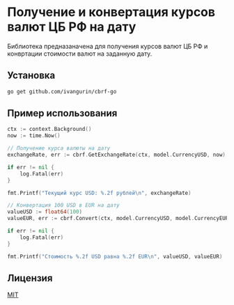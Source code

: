 # Получение и конвертация курсов валют ЦБ РФ на дату

Библиотека предназаначена для получения курсов валют ЦБ РФ и конвртации стоимости валют на заданную дату.

## Установка

```zsh
go get github.com/ivangurin/cbrf-go 
```

## Пример использования

```go
ctx := context.Background()
now := time.Now()

// Получение курса валюты на дату
exchangeRate, err := cbrf.GetExchangeRate(ctx, model.CurrencyUSD, now)

if err != nil {
    log.Fatal(err)
}

fmt.Printf("Текущий курс USD: %.2f рублей\n", exchangeRate)

// Конвертация 100 USD в EUR на дату
valueUSD := float64(100)
valueEUR, err := cbrf.Convert(ctx, model.CurrencyUSD, model.CurrencyEUR, valueUSD, now)

if err != nil {
    log.Fatal(err)
}

fmt.Printf("Стоимость %.2f USD равна %.2f EUR\n", valueUSD, valueEUR)
```

## Лицензия

[MIT](https://choosealicense.com/licenses/mit/)
